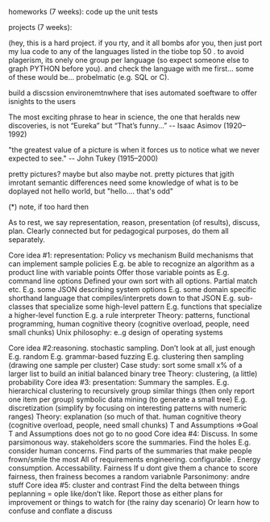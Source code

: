 homeworks (7 weeks): code up the unit tests

projects (7 weeks): 

(hey, this is a hard project. if you rty, and it all bombs afor you, then just
port my lua code to any of the languages listed in the  tiobe top 50
. to avoid plagerism, its onely one group per language
(so expect someone else to graph PYTHON before you). and check the language with
me first... some of these would be... probelmatic (e.g. SQL or C).

build a discssion environemtnwhere that ises automated soeftware to offer
isnights to the users

The most exciting phrase to hear in science, the one that heralds new discoveries, is not “Eureka” but “That’s funny...”
-- Isaac Asimov (1920–1992)

"the greatest value of a picture is when it forces us to notice 
what we never expected to see."
-- John Tukey (1915–2000) 

pretty pictures? maybe but also maybe not. pretty pictures that jgith imrotant semantic
differences need some knowledge of what is to be doplayed
not hello world, but "hello....  that's odd"

(*) note, if too hard then 

As to rest, we say representation, reason, presentation (of results), discuss, plan. Clearly connected but for pedagogical  purposes, do them all separately.

Core idea #1: representation: Policy vs mechanism
Build mechanisms that can implement sample policies
E.g. be able to recognize an algorithm as a product line with variable points
Offer those variable points as 
E.g. command line options
Defined your own sort with all options. Partial match etc.
E.g. some JSON describing system options
E.g. some domain specific shorthand language that compiles/interprets down to that JSON
E.g. sub-classes that specialize some high-level pattern
E.g. functions that specialize a higher-level function
E.g. a rule interpreter
Theory: patterns, functional programming, human cognitive theory (cognitive overload, people, need small chunks)
Unix philosophy: e..g design of operating systems









 Core idea #2:reasoning.  stochastic sampling. Don’t look at all, just enough
 E.g. random
 E.g. grammar-based fuzzing
 E.g. clustering then sampling  (drawing one sample per cluster)
 Case study: sort some small x% of a larger list to build an initial balanced binary tree
 Theory: clustering, (a little) probability
 Core idea #3: presentation: Summary the samples. 
 E.g. hierarchical clustering to recursively group similar things 
 (then only report one item per group)
 symbolic data mining (to generate a small tree)
 E.g. discretization  (simplify by focusing on interesting patterns with numeric ranges)
 Theory: explanation (so much of that.  human cognitive theory (cognitive overload, people, need small chunks) T and Assumptions ⇒Goal
 T and Assumptions does not go to no good
 Core idea #4: Discuss.  In some parsimonous way. stakeholders score the summaries. Find the holes
 E.g. consider human concerns. Find parts of the summaries that make people frown/smile the most
 All of requirements engineering. configurable .  Energy consumption. Accessability. Fairness
 If u dont give them a chance to score fairness, then frainess becomes a random variabnle
 Parsonimony: andre stuff
 Core idea #5: cluster and contrast
 Find the delta between things peplanning = ople like/don’t like. Report those as either plans for improvement or things to watch for (the rainy day scenario)
 Or learn how to confuse and conflate a discuss

